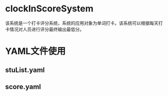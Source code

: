 # clockInScoreSystem
该系统是一个打卡评分系统，系统的应用对象为单词打卡。该系统可以根据每天打卡情况对人员进行评分最终输出最低分。
# YAML文件使用
## stuList.yaml
## score.yaml
